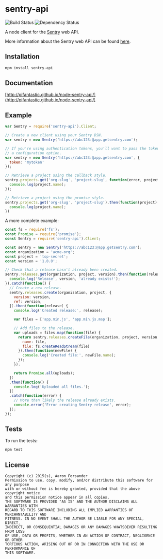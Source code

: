 # sentry-api

![Build Status](https://travis-ci.org/pifantastic/node-sentry-api.svg?branch=master)
![Dependency Status](https://david-dm.org/pifantastic/node-sentry-api.svg)

A node client for the [Sentry](https://getsentry.com/welcome/) web API.

More information about the Sentry web API can be found [here](https://docs.getsentry.com/hosted/api/).

## Installation

```bash
npm install sentry-api
```

## Documentation

[http://pifantastic.github.io/node-sentry-api/](http://pifantastic.github.io/node-sentry-api/)

## Example

```javascript
var Sentry = require('sentry-api').Client;

// Create a new client using your Sentry DSN.
var sentry = new Sentry('https://abc123:@app.getsentry.com');

// If you're using authentication tokens, you'll want to pass the token as
// a configuration option.
var sentry = new Sentry('https://abc123:@app.getsentry.com', {
  token: 'mytoken'
});

// Retrieve a project using the callback style.
sentry.projects.get('org-slug', 'project-slug', function(error, project) {
  console.log(project.name);
});

// Retrieve a project using the promise style.
sentry.projects.get('org-slug', 'project-slug').then(function(project) {
  console.log(project.name);
})
```

A more complete example:

```javascript
const fs = require('fs');
const Promise = require('promise');
const Sentry = require('sentry-api').Client;

const sentry = new Sentry('https://abc123:@app.getsentry.com');
const organization = 'acme-org';
const project = 'top-secret';
const version = '1.0.0';

// Check that a release hasn't already been created.
sentry.releases.get(organization, project, version).then(function(release) {
  console.log('Release', version, 'already exists!');
}).catch(function() {
  // Create a new release.
  sentry.releases.create(organization, project, {
    version: version,
    ref: version,
  }).then(function(release) {
    console.log('Created release:', release);

    var files = ['app.min.js', 'app.min.js.map'];

    // Add files to the release.
    var uploads = files.map(function(file) {
      return sentry.releases.createFile(organization, project, version, {
        name: file,
        file: fs.createReadStream(file)
      }).then(function(newFile) {
        console.log('Created file:', newFile.name);
      });
    });

    return Promise.all(uploads);
  })
  .then(function() {
    console.log('Uploaded all files.');
  })
  .catch(function(error) {
    // More than likely the release already exists.
    console.error('Error creating Sentry release', error);
  });
});
```

## Tests

To run the tests:

```bash
npm test
```

## License

```
Copyright (c) 2015(s), Aaron Forsander
Permission to use, copy, modify, and/or distribute this software for any purpose
with or without fee is hereby granted, provided that the above copyright notice
and this permission notice appear in all copies.
THE SOFTWARE IS PROVIDED "AS IS" AND THE AUTHOR DISCLAIMS ALL WARRANTIES WITH
REGARD TO THIS SOFTWARE INCLUDING ALL IMPLIED WARRANTIES OF MERCHANTABILITY AND
FITNESS. IN NO EVENT SHALL THE AUTHOR BE LIABLE FOR ANY SPECIAL, DIRECT,
INDIRECT, OR CONSEQUENTIAL DAMAGES OR ANY DAMAGES WHATSOEVER RESULTING FROM LOSS
OF USE, DATA OR PROFITS, WHETHER IN AN ACTION OF CONTRACT, NEGLIGENCE OR OTHER
TORTIOUS ACTION, ARISING OUT OF OR IN CONNECTION WITH THE USE OR PERFORMANCE OF
THIS SOFTWARE.
```
